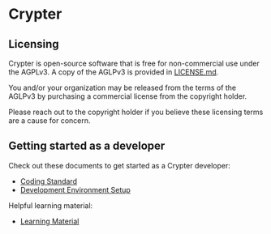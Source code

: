 # Crypter

## Licensing

Crypter is open-source software that is free for non-commercial use under the AGPLv3. A copy of the AGLPv3 is provided in [LICENSE.md](LICENSE.md).

You and/or your organization may be released from the terms of the AGLPv3 by purchasing a commercial license from the copyright holder.

Please reach out to the copyright holder if you believe these licensing terms are a cause for concern.

## Getting started as a developer

Check out these documents to get started as a Crypter developer:

* [Coding Standard](<./Docs/Development/Coding Standard.md>)
* [Development Environment Setup](<./Docs/Development/Development Environment Setup.md>)

Helpful learning material:

* [Learning Material](<./Docs/Learning Material.md>)
